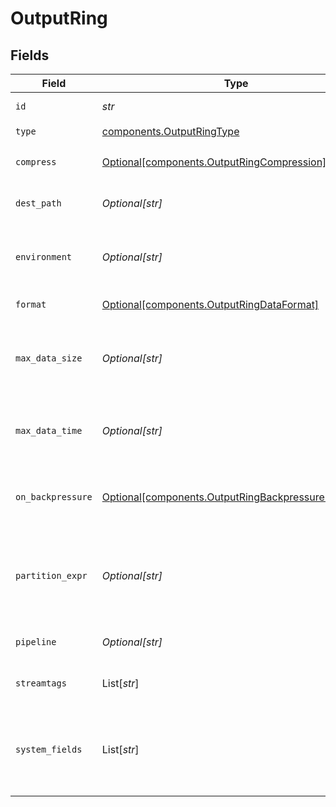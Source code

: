 # OutputRing


## Fields

| Field                                                                                                                            | Type                                                                                                                             | Required                                                                                                                         | Description                                                                                                                      |
| -------------------------------------------------------------------------------------------------------------------------------- | -------------------------------------------------------------------------------------------------------------------------------- | -------------------------------------------------------------------------------------------------------------------------------- | -------------------------------------------------------------------------------------------------------------------------------- |
| `id`                                                                                                                             | *str*                                                                                                                            | :heavy_check_mark:                                                                                                               | Unique ID for this output                                                                                                        |
| `type`                                                                                                                           | [components.OutputRingType](../../models/components/outputringtype.md)                                                           | :heavy_check_mark:                                                                                                               | N/A                                                                                                                              |
| `compress`                                                                                                                       | [Optional[components.OutputRingCompression]](../../models/components/outputringcompression.md)                                   | :heavy_minus_sign:                                                                                                               | Select data compression format. Optional.                                                                                        |
| `dest_path`                                                                                                                      | *Optional[str]*                                                                                                                  | :heavy_minus_sign:                                                                                                               | Path to use to write metrics. Defaults to $CRIBL_HOME/state/<id>                                                                 |
| `environment`                                                                                                                    | *Optional[str]*                                                                                                                  | :heavy_minus_sign:                                                                                                               | Optionally, enable this config only on a specified Git branch. If empty, will be enabled everywhere.                             |
| `format`                                                                                                                         | [Optional[components.OutputRingDataFormat]](../../models/components/outputringdataformat.md)                                     | :heavy_minus_sign:                                                                                                               | Format of the output data.                                                                                                       |
| `max_data_size`                                                                                                                  | *Optional[str]*                                                                                                                  | :heavy_minus_sign:                                                                                                               | Maximum disk space allowed to be consumed (e.g., 420MB or 4GB). Once reached, older data will be deleted.                        |
| `max_data_time`                                                                                                                  | *Optional[str]*                                                                                                                  | :heavy_minus_sign:                                                                                                               | Maximum amount of time to retain data (e.g., 2h or 4d). Once reached, older data will be deleted.                                |
| `on_backpressure`                                                                                                                | [Optional[components.OutputRingBackpressureBehavior]](../../models/components/outputringbackpressurebehavior.md)                 | :heavy_minus_sign:                                                                                                               | Whether to block or drop events when all receivers are exerting backpressure.                                                    |
| `partition_expr`                                                                                                                 | *Optional[str]*                                                                                                                  | :heavy_minus_sign:                                                                                                               | JS expression to define how files are partitioned and organized. If left blank, Cribl Stream will fallback on event.__partition. |
| `pipeline`                                                                                                                       | *Optional[str]*                                                                                                                  | :heavy_minus_sign:                                                                                                               | Pipeline to process data before sending out to this output.                                                                      |
| `streamtags`                                                                                                                     | List[*str*]                                                                                                                      | :heavy_minus_sign:                                                                                                               | Add tags for filtering and grouping in @{product}.                                                                               |
| `system_fields`                                                                                                                  | List[*str*]                                                                                                                      | :heavy_minus_sign:                                                                                                               | Set of fields to automatically add to events using this output. E.g.: cribl_pipe, c*. Wildcards supported.                       |
